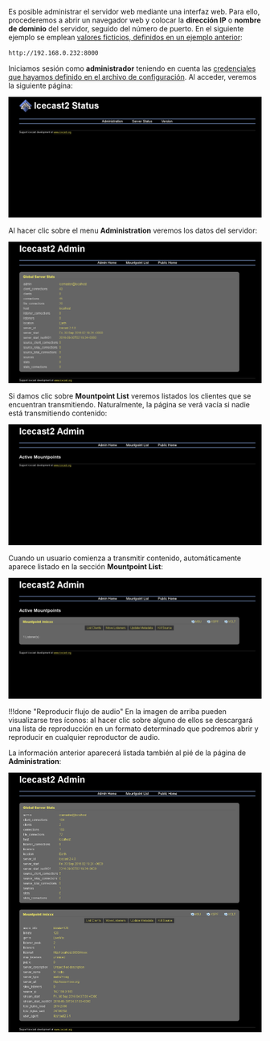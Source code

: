 Es posible administrar el servidor web mediante una interfaz web. Para ello, procederemos a abrir un navegador web y colocar la **dirección IP** o **nombre de dominio** del servidor, seguido del número de puerto. En el siguiente ejemplo se emplean [valores ficticios, definidos en un ejemplo anterior](broadcasting/#como-transmitir): 

```bash
http://192.168.0.232:8000
```

Iniciamos sesión como **administrador** teniendo en cuenta las [credenciales que hayamos definido en el archivo de configuración](configuracionGeneral/#usuarios-y-contrasenas). Al acceder, veremos la siguiente página: 

![Administración de Icecast](imgIcecast/icecastadmin1.png)

Al hacer clic sobre el menu **Administration** veremos los datos del servidor: 

![Administración de Icecast](imgIcecast/icecastadmin2.png)

Si damos clic sobre **Mountpoint List** veremos listados los clientes que se encuentran transmitiendo. Naturalmente, la página se verá vacía si nadie está transmitiendo contenido: 

![Administración de Icecast](imgIcecast/icecastadmin3.png)

Cuando un usuario comienza a transmitir contenido, automáticamente aparece listado en la sección **Mountpoint List**: 

![Administración de Icecast](imgIcecast/icecastadmin4.png)

!!!done "Reproducir flujo de audio"
	En la imagen de arriba pueden visualizarse tres íconos: al hacer clic sobre alguno de ellos se descargará una lista de reproducción en un formato determinado que podremos abrir y reproducir en cualquier reproductor de audio. 

La información anterior aparecerá listada también al pié de la página de **Administration**: 

![Administración de Icecast](imgIcecast/icecastadmin5.png)
